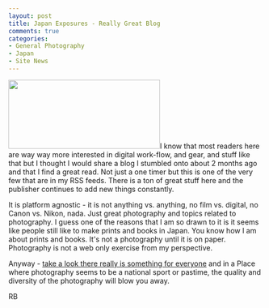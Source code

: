 ```yaml
---
layout: post
title: Japan Exposures - Really Great Blog
comments: true
categories:
- General Photography
- Japan
- Site News
---
```

<a rel="prettyPhoto" href="http://photo.rwboyer.com/wp-content/uploads/2010/08/2010-006-06-880.jpg"><img class="alignleft size-medium wp-image-2175" title="2010-006-06-880" src="http://photo.rwboyer.com/wp-content/uploads/2010/08/2010-006-06-880-300x136.jpg" alt="" width="300" height="136" /></a>I know that most readers here are way way more interested in digital work-flow, and gear, and stuff like that but I thought I would share a blog I stumbled onto about 2 months ago and that I find a great read. Not just a one timer but this is one of the very few that are in my RSS feeds. There is a ton of great stuff here and the publisher continues to add new things constantly.

It is platform agnostic - it is not anything vs. anything, no film vs. digital, no Canon vs. Nikon, nada. Just great photography and topics related to photography. I guess one of the reasons that I am so drawn to it is it seems like people still like to make prints and books in Japan. You know how I am about prints and books. It's not a photography until it is on paper. Photography is not a web only exercise from my perspective.

Anyway - <a href="http://www.japanexposures.com/" target="_blank">take a look there really is something for everyone</a> and in a Place where photography seems to be a national sport or pastime, the quality and diversity of the photography will blow you away.

RB
